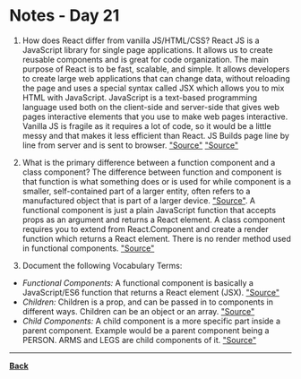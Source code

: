 # Notes - Day 21

1. How does React differ from vanilla JS/HTML/CSS? React JS is a JavaScript library for single page applications. It allows us to create reusable components and is great for code organization. The main purpose of React is to be fast, scalable, and simple. It allows developers to create large web applications that can change data, without reloading the page and uses a special syntax called JSX which allows you to mix HTML with JavaScript. JavaScript is a text-based programming language used both on the client-side and server-side that gives web pages interactive elements that you use to make web pages interactive.  Vanilla JS is fragile as it requires a lot of code, so it would be a little messy and that makes it less efficient than React. JS Builds page line by line from server and is sent to browser. <a href = "https://dev.to/aravsanj/how-react-works-react-vs-plain-javascript-3lm5">"Source"</a> <a href = "https://ygok17.medium.com/what-are-primary-differences-between-vanilla-js-and-react-js-2c4287ef777a">"Source"</a>

2. What is the primary difference between a function component and a class component?  The difference between function and component is that function is what something does or is used for while component is a smaller, self-contained part of a larger entity, often refers to a manufactured object that is part of a larger device. <a href = "https://www.google.com/search?q=what+is+the+primary+difference+between+a+function+component+and+a+class+component&rlz=1C1CHZN_enUS962US962&oq=What+is+the+primary+difference+between+a+function+component+and+a+class+component&aqs=chrome.0.0i512.1404j0j4&sourceid=chrome&ie=UTF-8">"Source"</a>. A functional component is just a plain JavaScript function that accepts props as an argument and returns a React element. A class component requires you to extend from React.Component and create a render function which returns a React element. There is no render method used in functional components. <a href = "https://www.geeksforgeeks.org/differences-between-functional-components-and-class-components-in-react/#:~:text=A%20functional%20component%20is%20just,method%20used%20in%20functional%20components.">"Source"</a>

3. Document the following Vocabulary Terms:

- *Functional Components:* A functional component is basically a JavaScript/ES6 function that returns a React element (JSX). <a href = "https://www.freecodecamp.org/news/react-components-jsx-props-for-beginners/">"Source"</a>
- *Children:* Children is a prop, and can be passed in to components in different ways. Children can be an object or an array. <a href = "https://www.netlify.com/blog/2020/12/17/react-children-the-misunderstood-prop/">"Source"</a>
- *Child Components:* A child component is a more specific part inside a parent component. Example would be a parent component being a PERSON. ARMS and LEGS are child components of it. <a href = "https://stackoverflow.com/questions/44092105/what-is-the-difference-between-child-and-parent-component-in-angular-2">"Source"</a>

---
**<a href = "https://github.com/scottie-l/reading-notes/tree/main/reading-notes-401">Back</a>**
